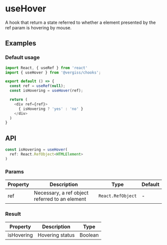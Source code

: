 # useHover

A hook that return a state referred to whether a element presented by the ref param is hovering by mouse.

## Examples

### Default usage
```typescript jsx
import React, { useRef } from 'react'
import { useHover } from '@vergiss/chooks';

export default () => {
  const ref = useRef(null);
  const isHovering = useHover(ref);

  return (
    <div ref={ref}>
      { isHovering ? 'yes' : 'no' }
    </div>
  )
}
```

## API
```typescript
const isHovering = useHover(
  ref: React.RefObject<HTMLElement>
)
```

### Params
| Property     | Description                  | Type                                     | Default |
| ------------ | ---------------------------- | ---------------------------------------- | ------- |
| ref | Necessary, a ref object referred to an element | `React.RefObject` | - |

### Result

| Property | Description   | Type    |
| -------- | ------------- | ------- |
| isHovering | Hovering status | Boolean |